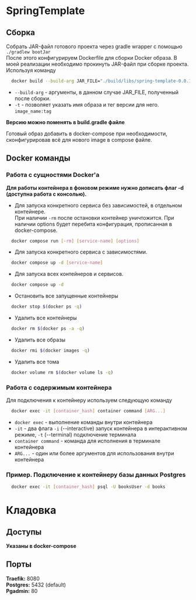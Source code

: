 # SpringTemplate

## Сборка
Собрать JAR-файл готового проекта через gradle wrapper с помощью `./gradlew bootJar` \
После этого конфигурируем Dockerfile для сборки Docker образа.
В моей реализации необходимо прокинуть JAR-файл при сборке проекта. \
Используя команду
```bash
  docker build --build-arg JAR_FILE="./build/libs/spring-template-0.0.1-SNAPSHOT.jar" -t  spring-template:0.0.1 .
  ```
- `--build-arg` - аргументы, в данном случае JAR_FILE, полученный после сборки.
- `-t` - позволяет указать имя образа и тег версии для него. `image_name:tag`

<strong>Версию можно поменять в build.gradle файле</strong>

Готовый образ добавить в docker-compose при необходимости, сконфигурировав всё для нового image в compose файле.

## Docker команды
### Работа с сущностями Docker'а

<strong>Для работы контейнера в фоновом режиме нужно дописать флаг -d (доступна работа с консолью).</strong>

- Для запуска конкретного сервиса без зависимостей, в отдельном контейнере. \
При наличии `-rm` после остановки контейнер уничтожится. При наличии options будет перебита конфигурация, прописанная в docker-compose.

```bash
  docker compose run [-rm] [service-name] [options]
  ```
- Для запуска конкретного сервиса с зависимостями.
```bash
  docker compose up -d [service-name]
  ```
- Для запуска всех контейнеров и сервисов.
```bash
  docker compose up -d
  ```
- Остановить все запущенные контейнеры
```bash
  docker stop $(docker ps -q)
  ```
- Удалить все контейнеры
```bash
  docker rm $(docker ps -a -q)
  ```
- Удалить все образы
```bash
  docker rmi $(docker images -q)
  ```
- Удалить все тома
```bash
  docker volume rm $(docker volume ls -q)
  ```

### Работа с содержимым контейнера
Для подключения к контейнеру используем следующую команду
```bash
  docker exec -it [container_hash] container command [ARG...]
  ```
- `docker exec` - выполнение команды внутри контейнера
- `-it` - два флага `-i` (--interactive) запуск контейнера в интерактивном режиме, `-t` (--terminal) подключение терминала
- `container command` - команда для исполнения в терминале контейнера
- `ARG...` - один или более аргументов для использования внутри контейнера

### Пример. Подключение к контейнеру базы данных Postgres
```bash
  docker exec -it [container_hash] psql -U booksUser -d books
  ```

# Кладовка

## Доступы
<strong>Указаны в docker-compose</strong>

## Порты
<strong>Traefik:</strong> 8080 \
<strong>Postgres:</strong> 5432 (default) \
<strong>Pgadmin:</strong> 80
